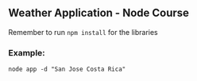 ## Weather Application - Node Course

Remember to run ```npm install``` for the libraries


### Example:
```
node app -d "San Jose Costa Rica"
```
